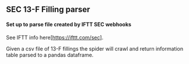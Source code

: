 ## SEC 13-F Filling parser

#### Set up to parse file created by IFTT SEC webhooks

See IFTT info here[https://ifttt.com/sec].

Given a csv file of 13-F fillings the spider will crawl and return information table parsed to a pandas dataframe.